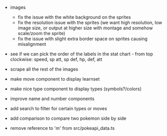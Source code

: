 - images
    - fix the issue with the white background on the sprites
    - fix the resolution issue with the sprites (we want high resolution, low image size, or output at higher size with montage and somehow scale/zoom the sprite)
    - fix the issue with slight extra border space on sprites causing misalignment

- see if we can pick the order of the labels in the stat chart - from top clockwise: speed, sp att, sp def, hp, def, att
- scrape all the rest of the images
- make move component to display learnset
- make nice type component to display types (symbols?/colors)
- improve name and number components
- add search to filter for certain types or moves
- add comparison to compare two pokemon side by side
- remove reference to 'm' from src/pokeapi_data.ts
